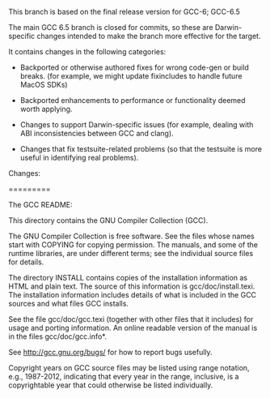 This branch is based on the final release version for GCC-6; GCC-6.5

The main GCC 6.5 branch is closed for commits, so these are Darwin-specific
changes intended to make the branch more effective for the target.

It contains changes in the following categories:

 * Backported or otherwise authored fixes for wrong code-gen or build breaks.
   (for example, we might update fixincludes to handle future MacOS SDKs)

 * Backported enhancements to performance or functionality deemed worth
   applying.
 
 * Changes to support Darwin-specific issues
   (for example, dealing with ABI inconsistencies between GCC and clang).

 * Changes that fix testsuite-related problems (so that the testsuite is more
   useful in identifying real problems).

Changes:


=========

The GCC README:

This directory contains the GNU Compiler Collection (GCC).

The GNU Compiler Collection is free software.  See the files whose
names start with COPYING for copying permission.  The manuals, and
some of the runtime libraries, are under different terms; see the
individual source files for details.

The directory INSTALL contains copies of the installation information
as HTML and plain text.  The source of this information is
gcc/doc/install.texi.  The installation information includes details
of what is included in the GCC sources and what files GCC installs.

See the file gcc/doc/gcc.texi (together with other files that it
includes) for usage and porting information.  An online readable
version of the manual is in the files gcc/doc/gcc.info*.

See http://gcc.gnu.org/bugs/ for how to report bugs usefully.

Copyright years on GCC source files may be listed using range
notation, e.g., 1987-2012, indicating that every year in the range,
inclusive, is a copyrightable year that could otherwise be listed
individually.
